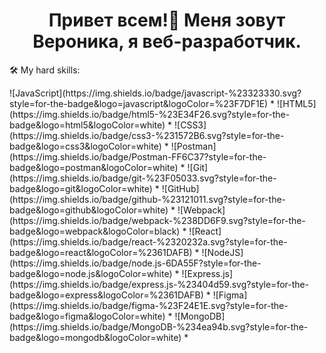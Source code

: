 <h1 align="center">Привет всем!👋 Меня зовут Вероника, я веб-разработчик.</h1> 


<p>🛠 My hard skills:</p>
![JavaScript](https://img.shields.io/badge/javascript-%23323330.svg?style=for-the-badge&logo=javascript&logoColor=%23F7DF1E)
*  ![HTML5](https://img.shields.io/badge/html5-%23E34F26.svg?style=for-the-badge&logo=html5&logoColor=white)
*  ![CSS3](https://img.shields.io/badge/css3-%231572B6.svg?style=for-the-badge&logo=css3&logoColor=white)
*  ![Postman](https://img.shields.io/badge/Postman-FF6C37?style=for-the-badge&logo=postman&logoColor=white)
*  ![Git](https://img.shields.io/badge/git-%23F05033.svg?style=for-the-badge&logo=git&logoColor=white)
*  ![GitHub](https://img.shields.io/badge/github-%23121011.svg?style=for-the-badge&logo=github&logoColor=white)
*  ![Webpack](https://img.shields.io/badge/webpack-%238DD6F9.svg?style=for-the-badge&logo=webpack&logoColor=black)
*  ![React](https://img.shields.io/badge/react-%2320232a.svg?style=for-the-badge&logo=react&logoColor=%2361DAFB)
*  ![NodeJS](https://img.shields.io/badge/node.js-6DA55F?style=for-the-badge&logo=node.js&logoColor=white)
*  ![Express.js](https://img.shields.io/badge/express.js-%23404d59.svg?style=for-the-badge&logo=express&logoColor=%2361DAFB)
*  ![Figma](https://img.shields.io/badge/figma-%23F24E1E.svg?style=for-the-badge&logo=figma&logoColor=white)
*  ![MongoDB](https://img.shields.io/badge/MongoDB-%234ea94b.svg?style=for-the-badge&logo=mongodb&logoColor=white)
*  

<!--
### Hi there 👋
**VeronikaSergienko/VeronikaSergienko** is a ✨ _special_ ✨ repository because its `README.md` (this file) appears on your GitHub profile.

Here are some ideas to get you started:

![LinkedIn](https://img.shields.io/badge/linkedin-%230077B5.svg?style=for-the-badge&logo=linkedin&logoColor=white)
![TypeScript](https://img.shields.io/badge/typescript-%23007ACC.svg?style=for-the-badge&logo=typescript&logoColor=white)

- 🔭 I’m currently working on ...
- 🌱 I’m currently learning ...
- 👯 I’m looking to collaborate on ...
- 🤔 I’m looking for help with ...
- 💬 Ask me about ...
- 📫 How to reach me: ...
- 😄 Pronouns: ...
- ⚡ Fun fact: ...
-->


